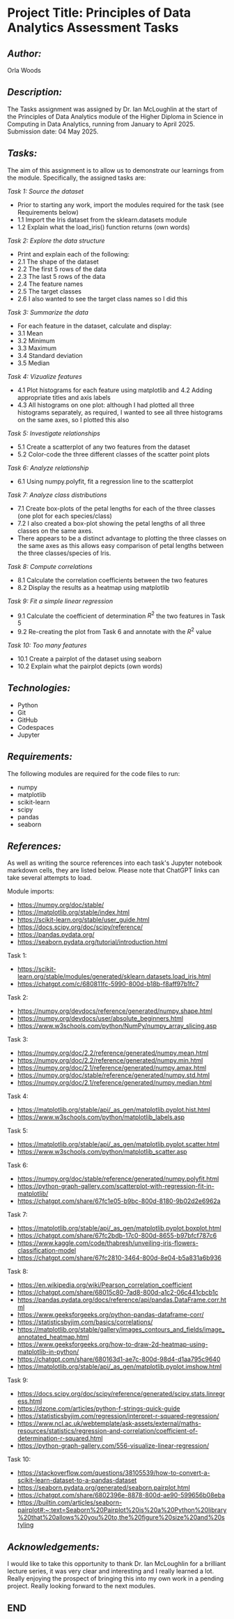 # Project Title: Principles of Data Analytics Assessment Tasks

## *Author:*   
Orla Woods

## *Description:*
The Tasks assignment was assigned by Dr. Ian McLoughlin at the start of the Principles of Data Analytics module of the Higher Diploma in Science in Computing in Data Analytics, running from January to April 2025. Submission date: 04 May 2025.

## *Tasks:*
The aim of this assignment is to allow us to demonstrate our learnings from the module. Specifically, the assigned tasks are:

*Task 1: Source the dataset*
- Prior to starting any work, import the modules required for the task (see Requirements below)
- 1.1 Import the Iris dataset from the sklearn.datasets module
- 1.2 Explain what the load_iris() function returns (own words)

*Task 2: Explore the data structure*  
- Print and explain each of the following:
- 2.1 The shape of the dataset
- 2.2 The first 5 rows of the data
- 2.3 The last 5 rows of the data
- 2.4 The feature names
- 2.5 The target classes
- 2.6 I also wanted to see the target class names so I did this

*Task 3: Summarize the data*  
- For each feature in the dataset, calculate and display:
- 3.1 Mean
- 3.2 Minimum
- 3.3 Maximum
- 3.4 Standard deviation
- 3.5 Median

*Task 4: Vizualize features*
- 4.1 Plot histograms for each feature using matplotlib and 4.2 Adding appropriate titles and axis labels
- 4.3 All histograms on one plot: although I had plotted all three histograms separately, as required, I wanted to see all three histograms on the same axes, so I plotted this also

*Task 5: Investigate relationships*
- 5.1 Create a scatterplot of any two features from the dataset
- 5.2 Color-code the three different classes of the scatter point plots

*Task 6: Analyze relationship*
- 6.1 Using numpy.polyfit, fit a regression line to the scatterplot

*Task 7: Analyze class distributions*
- 7.1 Create box-plots of the petal lengths for each of the three classes (one plot for each species/class)
- 7.2 I also created a box-plot showing the petal lengths of all three classes on the same axes.  
- There appears to be a distinct advantage to plotting the three classes on the same axes as this allows easy comparison of petal lengths between the three classes/species of Iris. 

*Task 8: Compute correlations*
- 8.1 Calculate the correlation coefficients between the two features
- 8.2 Display the results as a heatmap using matplotlib

*Task 9: Fit a simple linear regression*
- 9.1 Calculate the coefficient of determination $R^2$ the two features in Task 5 
- 9.2 Re-creating the plot from Task 6 and annotate with the $R^2$ value

*Task 10: Too many features*
- 10.1 Create a pairplot of the dataset using seaborn
- 10.2 Explain what the pairplot depicts (own words)

## *Technologies:*
- Python
- Git
- GitHub
- Codespaces
- Jupyter

## *Requirements:*
The following modules are required for the code files to run:
- numpy 
- matplotlib 
- scikit-learn 
- scipy 
- pandas 
- seaborn

## *References:*
As well as writing the source references into each task's Jupyter notebook markdown cells, they are listed below. Please note that ChatGPT links can take several attempts to load. 

Module imports:  
* https://numpy.org/doc/stable/   
* https://matplotlib.org/stable/index.html  
* https://scikit-learn.org/stable/user_guide.html  
* https://docs.scipy.org/doc/scipy/reference/  
* https://pandas.pydata.org/  
* https://seaborn.pydata.org/tutorial/introduction.html  

Task 1:  
* https://scikit-learn.org/stable/modules/generated/sklearn.datasets.load_iris.html 
* https://chatgpt.com/c/680811fc-5990-800d-b18b-f8aff97b1fc7 

Task 2:  
* https://numpy.org/devdocs/reference/generated/numpy.shape.html  
* https://numpy.org/devdocs/user/absolute_beginners.html  
* https://www.w3schools.com/python/NumPy/numpy_array_slicing.asp  

Task 3:  
* https://numpy.org/doc/2.2/reference/generated/numpy.mean.html  
* https://numpy.org/doc/2.2/reference/generated/numpy.min.html  
* https://numpy.org/doc/2.1/reference/generated/numpy.amax.html  
* https://numpy.org/doc/stable/reference/generated/numpy.std.html  
* https://numpy.org/doc/2.1/reference/generated/numpy.median.html  

Task 4:  
* https://matplotlib.org/stable/api/_as_gen/matplotlib.pyplot.hist.html      
* https://www.w3schools.com/python/matplotlib_labels.asp  

Task 5:  
* https://matplotlib.org/stable/api/_as_gen/matplotlib.pyplot.scatter.html  
* https://www.w3schools.com/python/matplotlib_scatter.asp  

Task 6:  
* https://numpy.org/doc/stable/reference/generated/numpy.polyfit.html  
* https://python-graph-gallery.com/scatterplot-with-regression-fit-in-matplotlib/
* https://chatgpt.com/share/67fc1e05-b9bc-800d-8180-9b02d2e6962a  

Task 7:  
* https://matplotlib.org/stable/api/_as_gen/matplotlib.pyplot.boxplot.html   
* https://chatgpt.com/share/67fc2bdb-17c0-800d-8655-b97bfcf787c6  
* https://www.kaggle.com/code/thabresh/unveiling-iris-flowers-classification-model
* https://chatgpt.com/share/67fc2810-3464-800d-8e04-b5a831a6b936 

Task 8:  
* https://en.wikipedia.org/wiki/Pearson_correlation_coefficient
* https://chatgpt.com/share/68015c80-7ad8-800d-a1c2-06c441cbcb1c
* https://pandas.pydata.org/docs/reference/api/pandas.DataFrame.corr.html
* https://www.geeksforgeeks.org/python-pandas-dataframe-corr/
* https://statisticsbyjim.com/basics/correlations/
* https://matplotlib.org/stable/gallery/images_contours_and_fields/image_annotated_heatmap.html
* https://www.geeksforgeeks.org/how-to-draw-2d-heatmap-using-matplotlib-in-python/
* https://chatgpt.com/share/680163d1-ae7c-800d-98d4-d1aa795c9640
* https://matplotlib.org/stable/api/_as_gen/matplotlib.pyplot.imshow.html

Task 9:
* https://docs.scipy.org/doc/scipy/reference/generated/scipy.stats.linregress.html
* https://dzone.com/articles/python-f-strings-quick-guide
* https://statisticsbyjim.com/regression/interpret-r-squared-regression/  
* https://www.ncl.ac.uk/webtemplate/ask-assets/external/maths-resources/statistics/regression-and-correlation/coefficient-of-determination-r-squared.html
* https://python-graph-gallery.com/556-visualize-linear-regression/

Task 10:
* https://stackoverflow.com/questions/38105539/how-to-convert-a-scikit-learn-dataset-to-a-pandas-dataset
* https://seaborn.pydata.org/generated/seaborn.pairplot.html
* https://chatgpt.com/share/6802396e-8878-800d-ae90-599656b08eba
* https://builtin.com/articles/seaborn-pairplot#:~:text=Seaborn%20Pairplot%20is%20a%20Python%20library%20that%20allows%20you%20to,the%20figure%20size%20and%20styling

## *Acknowledgements:*
I would like to take this opportunity to thank Dr. Ian McLoughlin for a brilliant lecture series, it was very clear and interesting and I really learned a lot. Really enjoying the prospect of bringing this into my own work in a pending project. Really looking forward to the next modules. 

## END